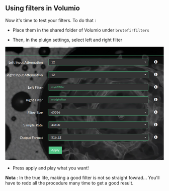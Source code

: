 ## Using filters in Volumio

Now it's time to test your filters. To do that :

* Place them in the shared folder of Volumio under `brutefirfilters`

* Then, in the pluign settings, select left and right filter

<img src="./img/using_filter_in_volumio.png">

* Press apply and play what you want!

__Nota__ : In the true life, making a good filter is not so straight fowrad... You'll have to redo all the procedure many time to get a good result.

